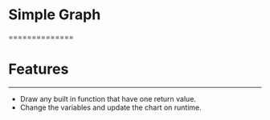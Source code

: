 # Simple Graph
==============

# Features
----------

- Draw any built in function that have one return value.
- Change the variables and update the chart on runtime.

